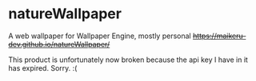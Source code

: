# natureWallpaper
 A web wallpaper for Wallpaper Engine, mostly personal
~~https://maikeru-dev.github.io/natureWallpaper/~~

This product is unfortunately now broken because the api key I have in it has expired. Sorry. :(
